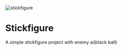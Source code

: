 ![stickfigure](https://user-images.githubusercontent.com/47462643/132180074-c69d9082-c2b3-4537-b916-c33981a7671a.png)
# Stickfigure
A simple stickfigure project with enemy ai(black ball)
